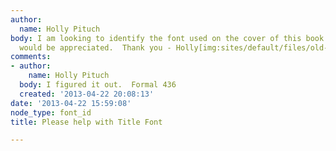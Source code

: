 ```yaml
---
author:
  name: Holly Pituch
body: I am looking to identify the font used on the cover of this book.  Any help
  would be appreciated.  Thank you - Holly[img:sites/default/files/old-images/2013-03-28-07_6587.22.22.png]
comments:
- author:
    name: Holly Pituch
  body: I figured it out.  Formal 436
  created: '2013-04-22 20:08:13'
date: '2013-04-22 15:59:08'
node_type: font_id
title: Please help with Title Font

---
```

